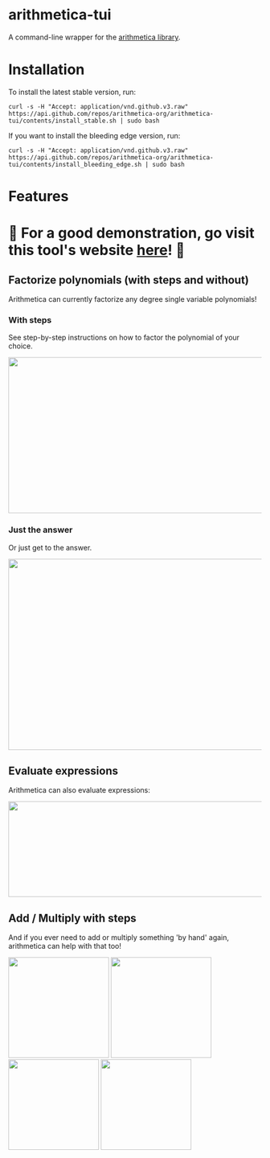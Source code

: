 # arithmetica-tui
A command-line wrapper for the [arithmetica library](https://github.com/avighnac/arithmetica).

# Installation

To install the latest stable version, run:
```
curl -s -H "Accept: application/vnd.github.v3.raw" https://api.github.com/repos/arithmetica-org/arithmetica-tui/contents/install_stable.sh | sudo bash
```

If you want to install the bleeding edge version, run:
```
curl -s -H "Accept: application/vnd.github.v3.raw" https://api.github.com/repos/arithmetica-org/arithmetica-tui/contents/install_bleeding_edge.sh | sudo bash
```

# Features
<h1> 🔴 For a good demonstration, go visit this tool's website <a href="https://arithmetica-org.github.io/arithmetica-tui-website/">here</a>! 🔴 </h1>

## Factorize polynomials (with steps and without)
Arithmetica can currently factorize any degree single variable polynomials!
### With steps
See step-by-step instructions on how to factor the polynomial of your choice.
<div align='center'>
  <img width="790" height="310" src='https://github.com/avighnac/arithmetica-tui/assets/74564976/b421a59e-f49b-498f-9dcc-82924e1e05be'>
</div>

### Just the answer
Or just get to the answer.
<div align='center'>
  <img width="790" height="380" src='https://github.com/avighnac/arithmetica-tui/assets/74564976/2c2129c6-1031-463d-9280-9f92f7d3d822'>
</div>

## Evaluate expressions
Arithmetica can also evaluate expressions:

<div align='center'>
  <img width="790" height="190" src='https://github.com/avighnac/arithmetica-tui/assets/74564976/5fc0e511-7869-4329-9462-5de9e73b8921'>
</div>

## Add / Multiply with steps
And if you ever need to add or multiply something 'by hand' again, arithmetica can help with that too!

<div align='left'>
  <img width="auto" height="200" src='https://github.com/avighnac/arithmetica-tui/assets/74564976/e9901a79-3ec1-45c0-8865-8acbe0dca4d3'>
  <img width="auto" height="200" src='https://github.com/avighnac/arithmetica-tui/assets/74564976/ffed3e6a-d253-445b-b35f-5b6046512f08'>
</div>

<div align='rught'>
  <img width="auto" height="180" src='https://github.com/avighnac/arithmetica-tui/assets/74564976/5a5f56fa-ff49-468c-983a-98395bbdf84e'>
  <img width="auto" height="180" src='https://github.com/avighnac/arithmetica-tui/assets/74564976/2ea3fcc6-4e03-4ca6-82b2-9637bebe893c'>
</div>
